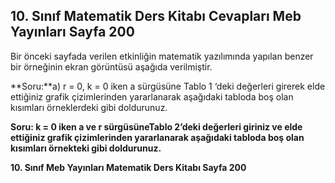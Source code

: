 ## 10. Sınıf Matematik Ders Kitabı Cevapları Meb Yayınları Sayfa 200

Bir önceki sayfada verilen etkinliğin matematik yazılımında yapılan benzer bir örneğinin ekran görüntüsü aşağıda verilmiştir.

**Soru:**a) r = 0, k = 0 iken a sürgüsüne Tablo 1 ‘deki değerleri girerek elde ettiğiniz grafik çizimlerinden yararlanarak aşağıdaki tabloda boş olan kısımları örneklerdeki gibi doldurunuz.

**Soru: k = 0 iken a ve r sürgüsüneTablo 2’deki değerleri giriniz ve elde ettiğiniz grafik çizimlerinden yararlanarak aşağıdaki tabloda boş olan kısımları örnekteki gibi doldurunuz.**

**10. Sınıf Meb Yayınları Matematik Ders Kitabı Sayfa 200**